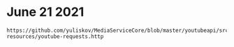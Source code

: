 # June 21 2021

~~~
https://github.com/yuliskov/MediaServiceCore/blob/master/youtubeapi/src/test/
resources/youtube-requests.http
~~~
